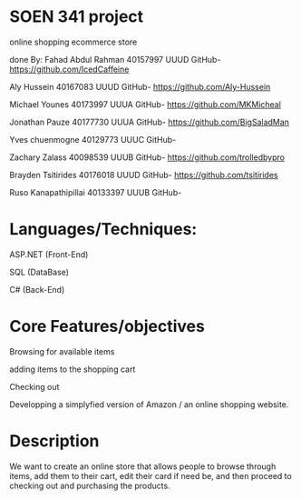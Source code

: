# SOEN 341 project
 online shopping ecommerce store
 
 done By:
 Fahad Abdul Rahman 40157997 UUUD GitHub- https://github.com/IcedCaffeine

 Aly Hussein 40167083 UUUD GitHub- https://github.com/Aly-Hussein

 Michael Younes 40173997 UUUA GitHub- https://github.com/MKMicheal

 Jonathan Pauze 40177730 UUUA GitHub- https://github.com/BigSaladMan

 Yves chuenmogne 40129773 UUUC GitHub-

 Zachary Zalass 40098539 UUUB GitHub- https://github.com/trolledbypro

 Brayden Tsitirides 40176018 UUUD GitHub- https://github.com/tsitirides

 Ruso Kanapathipillai 40133397 UUUB GitHub-

# Languages/Techniques:

 ASP.NET (Front-End)

 SQL (DataBase)

 C# (Back-End)

 # Core Features/objectives
 
 Browsing for available items
 
 adding items to the shopping cart
 
 Checking out
 
 Developping a simplyfied version of Amazon / an online shopping website.
 
 # Description
 
We want to create an online store that allows people to browse through items, add them to their cart, edit their card if need be, and then proceed to checking out and purchasing the products.
